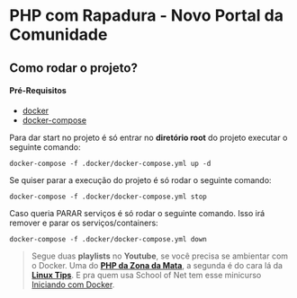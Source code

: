 # PHP com Rapadura - Novo Portal da Comunidade

## Como rodar o projeto?

#### Pré-Requisitos
- [docker](https://docs.docker.com/install/)
- [docker-compose](https://docs.docker.com/compose/install/)


Para dar start no projeto é só entrar no **diretório root** do projeto executar o seguinte comando:

```
docker-compose -f .docker/docker-compose.yml up -d
```

Se quiser parar a execução do projeto é só rodar o seguinte comando:

```
docker-compose -f .docker/docker-compose.yml stop
```

Caso queria PARAR serviços é só rodar o seguinte comando. Isso irá remover e parar os serviços/containers:
 
```
docker-compose -f .docker/docker-compose.yml down
```

> Segue duas **playlists** no **Youtube**, se você precisa se ambientar com o Docker. Uma do [**PHP da Zona da Mata**](https://www.youtube.com/playlist?list=PLMpauGt6IneQxS46vhASvVh7wGLmMRuXO), a segunda é do cara lá da [**Linux Tips**](https://www.youtube.com/playlist?list=PLf-O3X2-mxDk1MnJsejJwqcrDC5kDtXEb). E pra quem usa School of Net tem esse minicurso [Iniciando com Docker](https://www.schoolofnet.com/curso-iniciando-com-docker-rev2/).

